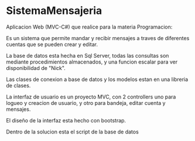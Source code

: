 # SistemaMensajeria
Aplicacion Web (MVC-C#) que realice para la materia Programacion:

Es un sistema que permite mandar y recibir mensajes a traves de diferentes cuentas que se pueden crear y editar.

La base de datos esta hecha en Sql Server, todas las consultas son mediante procedimientos almacenados, y una funcion escalar para ver disponibilidad de "Nick".

Las clases de conexion a base de datos y los modelos estan en una libreria de clases.

La interfaz de usuario es un proyecto MVC, con 2 controllers uno para logueo y creacion de usuario, y otro para bandeja, editar cuenta y mensajes.

El diseño de la interfaz esta hecho con bootstrap.

Dentro de la solucion esta el script de la base de datos
